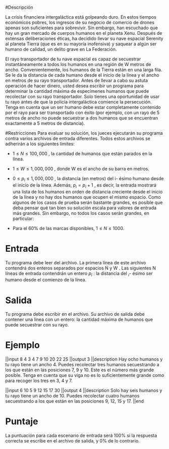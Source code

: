 #Descripción

La crisis financiera intergaláctica está golpeando duro. En estos tiempos económicos pobres, los ingresos de su negocio de comercio de drones apenas son suficientes para sobrevivir. Sin embargo, han escuchado que hay un gran mercado de cuerpos humanos en el planeta Xenu. Después de extensas deliberaciones éticas, ha decidido llevar su nave espacial Serenity al planeta Tierra (que es en su mayoría inofensiva) y saquear a algún ser humano de calidad, un delito grave en La Federación.

El rayo transportador de tu nave espacial es capaz de secuestrar instantáneamente a todos los humanos en una región de W metros de ancho. Convenientemente, los humanos de la Tierra están en una larga fila. Se le da la distancia de cada humano desde el inicio de la línea y el ancho en metros de su rayo transportador. Antes de llevar a cabo su astuta operación de hacer dinero, usted desea escribir un programa para determinar la cantidad máxima de especímenes humanos que puede recolectar con su rayo transportador. Solo tienes una oportunidad de usar tu rayo antes de que la policía intergaláctica comience la persecución. Tenga en cuenta que un ser humano debe estar completamente contenido por el rayo para ser transportado con éxito (por ejemplo, con un rayo de 5 metros de ancho no puede secuestrar a dos humanos que se encuentran exactamente a 5 metros de distancia).

#Restricciones
Para evaluar su solución, los jueces ejecutarán su programa contra varios archivos de entrada diferentes. Todos estos archivos se adherirán a los siguientes límites:


* $1 ≤ N ≤ 100,000$ , la cantidad de humanos que están parados en la línea.

* $1 ≤ W ≤ 1,000,000$ , donde W es el ancho de su barra en metros. 
* $0 ≤ p_i ≤ 1,000,000$ , la distancia (en metros) del i- ésimo humano desde el inicio de la línea. 
Además, $p_i = p_i + 1$ , es decir, la entrada mostrará una lista de los humanos en orden de distancia creciente desde el inicio de la línea y no hay dos humanos que ocupen el mismo espacio.
Como algunos de los casos de prueba serán bastante grandes, es posible que deba pensar qué tan bien su solución escala para valores de entrada más grandes. Sin embargo, no todos los casos serán grandes, en particular:

* Para el 60% de las marcas disponibles, $1 ≤ N ≤ 1000 .$

# Entrada

Tu programa debe leer del archivo. La primera línea de este archivo contendrá dos enteros separados por espacios N y W . Las siguientes N líneas de entrada contendrán un entero $p_i$ : la distancia del $_i$- ésimo ser humano desde el comienzo de la línea.

# Salida

Tu programa debe escribir en el archivo. Su archivo de salida debe contener una línea con un entero: la cantidad máxima de humanos que puede secuestrar con su rayo.

# Ejemplo

||input 
8 4
3
4
7
9
10
20
22
25
||output
3
||description
Hay ocho humanos y tu rayo tiene un ancho 4. Puedes recolectar tres humanos secuestrando a los que están en las posiciones 7, 9 y 10. Este es el número más grande posible. Tenga en cuenta que su viga no es lo suficientemente grande como para recoger los tres en 3, 4 y 7.

||input
6 10
5
9
12
15
17
30
||output
4
||description
Solo hay seis humanos y tu rayo tiene un ancho de 10. Puedes recolectar cuatro humanos secuestrando a los que están en las posiciones 9, 12, 15 y 17.
||end

# Puntaje

La puntuación para cada escenario de entrada será 100% si la respuesta correcta se escribe en el archivo de salida, y 0% de lo contrario.
